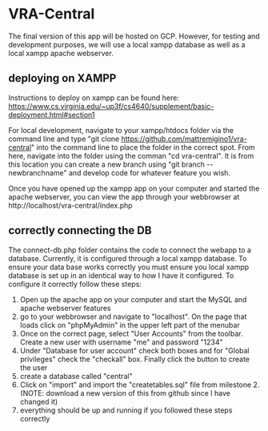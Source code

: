 # VRA-Central

The final version of this app will be hosted on GCP.  However, for testing and development purposes, we will use a local xampp database as well as a local xampp apache webserver.

## deploying on XAMPP

Instructions to deploy on xampp can be found here: https://www.cs.virginia.edu/~up3f/cs4640/supplement/basic-deployment.html#section1

For local development, navigate to your xampp/htdocs folder via the command line and type "git clone https://github.com/mattremigino1/vra-central" into the command line to place the folder in the correct spot.  From here, navigate into the folder using the comman "cd vra-central".  It is from this location you can create a new branch using "git branch --newbranchname" and develop code for whatever feature you wish.  

Once you have opened up the xampp app on your computer and started the apache webserver, you can view the app through your webbrowser at http://localhost/vra-central/index.php

## correctly connecting the DB

The connect-db.php folder contains the code to connect the webapp to a database.  Currently, it is configured through a local xampp database.  To ensure your data base works correctly you must ensure you local xampp database is set up in an identical way to how I have it configured.  To configure it correctly follow these steps:

1. Open up the apache app on your computer and start the MySQL and apache webserver features
2. go to your webbrowser and navigate to "localhost".  On the page that loads click on "phpMyAdmin" in the upper left part of the menubar
3. Once on the correct page, select "User Accounts" from the toolbar.  Create a new user with username "me" and password "1234"
4. Under "Database for user account" check both boxes and for "Global privileges" check the "checkall" box.  Finally click the button to create the user
5. create a database called "central"
6. Click on "import" and import the "createtables.sql" file from milestone 2.  (NOTE: download a new version of this from github since I have changed it)
7. everything should be up and running if you followed these steps correctly
